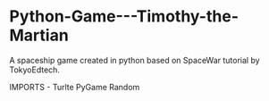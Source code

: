 # Python-Game---Timothy-the-Martian
A spaceship game created in python based on SpaceWar tutorial by TokyoEdtech.


IMPORTS - 
Turlte 
PyGame
Random
